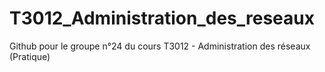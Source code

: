 # T3012_Administration_des_reseaux

Github pour le groupe n°24 du cours T3012 - Administration des réseaux (Pratique)
